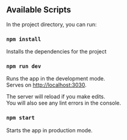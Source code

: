 ## Available Scripts

In the project directory, you can run:

### `npm install`

Installs the dependencies for the project

### `npm run dev`
Runs the app in the development mode.<br />
Serves on [http://localhost:3030](http://localhost:3030).

The server will reload if you make edits.<br />
You will also see any lint errors in the console.

### `npm start`

Starts the app in production mode.
